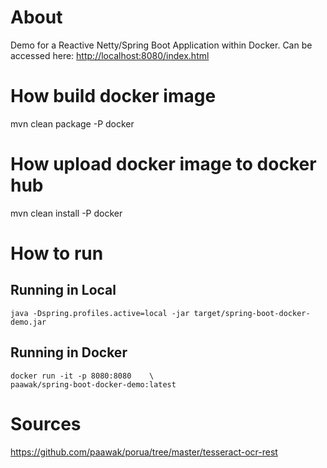# About

Demo for a Reactive Netty/Spring Boot Application within Docker. Can be accessed here: <http://localhost:8080/index.html>

# How build docker image

mvn clean package -P docker

# How upload docker image to docker hub

mvn clean install -P docker

# How to run

## Running in Local

    java -Dspring.profiles.active=local -jar target/spring-boot-docker-demo.jar

## Running in Docker

    docker run -it -p 8080:8080    \
    paawak/spring-boot-docker-demo:latest
				
# Sources
		
<https://github.com/paawak/porua/tree/master/tesseract-ocr-rest>

